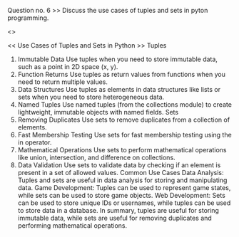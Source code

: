 Question no. 6 >> Discuss the use cases of tuples and sets in pyton programming.

<<Answer>>

<< Use Cases of Tuples and Sets in Python >>
Tuples
1. Immutable Data
Use tuples when you need to store immutable data, such as a point in 2D space (x, y).
2. Function Returns
Use tuples as return values from functions when you need to return multiple values.
3. Data Structures
Use tuples as elements in data structures like lists or sets when you need to store heterogeneous data.
4. Named Tuples
Use named tuples (from the collections module) to create lightweight, immutable objects with named fields.
Sets
1. Removing Duplicates
Use sets to remove duplicates from a collection of elements.
2. Fast Membership Testing
Use sets for fast membership testing using the in operator.
3. Mathematical Operations
Use sets to perform mathematical operations like union, intersection, and difference on collections.
4. Data Validation
Use sets to validate data by checking if an element is present in a set of allowed values.
Common Use Cases
Data Analysis: Tuples and sets are useful in data analysis for storing and manipulating data.
Game Development: Tuples can be used to represent game states, while sets can be used to store game objects.
Web Development: Sets can be used to store unique IDs or usernames, while tuples can be used to store data in a database.
In summary, tuples are useful for storing immutable data, while sets are useful for removing duplicates and performing mathematical operations.